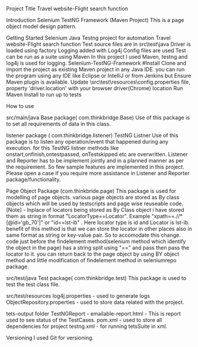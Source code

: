 Project Title
Travel website-Flight search function

Introduction
Selenium TestNG Framework (Maven Project)
This is a page object model design pattern.

Getting Started
Selenium Java Testng project for  automation Travel website-Flight search function
Test source files are in src\test\java
Driver is loaded using factory
Logging added with Log4j
Config files are used
Test can be run as a suite using Maven
In this project I used Maven, testng and log4j is used for logging.
Selenium-TestNG-Framework
#Install
Clone and import the project as existing Maven project in any Java IDE. 
you can run the program using any IDE like Eclipse or IntelliJ or from Jenkins but Ensure Maven plugin is available. 
Update \src\test\resources\config.properties file, property 'driver.location' with your browser driver(Chrome) location
Run Maven Install to run up to tests

How to use

src/main/java
Base package( com.thinkbridge.Base)
Use of this package is to set all requirements of data in this class.

listener package ( com.thinkbridge.listener) TestNG Listner
Use of this package is to listen any operation/event that happened during any execution. for this TestNG listner methods like onstart,onfinish,ontestpassed, onTestskipped etc are overwritten. Listener and Reporter has to be implement jointly and in a planned manner as per the requirement. So few sample features are implemented in this project. Please open a case if you require more assistance in Listener and Reporter package/functionality.

Page Object Package (com.thinkbride.page)
This package is used for modelling of page objects. various page objects are stored as By class objects which will be used by testscripts and page wise reuseable code. 
[Note] - Inplace of locators being stored as By Class object i have stored them as string in format "LocatorType==Locator". Example "xpath==.//*[@id='gb_70']" or "id==lst-ib" . Here locator type is id and Locator is lst-ib. 
 benefit of this method is that we can store the locator in other places also in same format as string or key-value pair. So to accomodate this change. code just before the findelement method(selenium method which identify the object in the page) has a string split using "==" and pass then pass the locator to it. you can return back to the page object by using BY object method and little modification of findelement method in seleniumrepo package.

src/test/java
Test package( com.thinkbridge.test)
This package is used to test the test class file.

src/test/resources
log4j.properties - used to generate logs
ObjectRepository.properties - used to store data related with the project.

tets-output folder
TestNGReport - emailable-report.html - This is report used to see status of the TestCases.
pom.xml - used to store all dependencies for project
testng.xml - for running tetsSuite in xml.

Versioning
I used Git for versioning.
